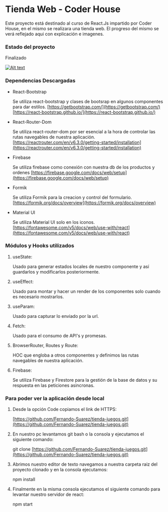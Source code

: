 # Tienda Web - Coder House

Este proyecto está destinado al curso de React.Js impartido por Coder House, en el mismo se realizara una tienda web. El progreso del mismo se verá reflejado aqui con explicación e imagenes.  

### Estado del proyecto

Finalizado


[![Alt text](https://img.youtube.com/vi/djHGX194VCE/0.jpg)](https://www.youtube.com/watch?v=djHGX194VCE)

### Dependencias Descargadas


-   React-Bootstrap

    Se utiliza react-bootstrap y  clases de bootsrap en algunos componentes para dar estilos.
    [https://getbootstrap.com/](https://getbootstrap.com/)
    [https://react-bootstrap.github.io/](https://react-bootstrap.github.io/)

-    React-Router-Dom

     Se utiliza react-router-dom por ser esencial a la hora de controlar las rutas navegables de nuestra aplicación.
     [https://reactrouter.com/en/v6.3.0/getting-started/installation](https://reactrouter.com/en/v6.3.0/getting-started/installation)

-    Firebase

     Se utiliza firebase como conexión con nuestra db de los productos y ordenes
    [https://firebase.google.com/docs/web/setup](https://firebase.google.com/docs/web/setup)

-    Formik

     Se utiliza Formik para la creacion y control del formulario.  
    [https://formik.org/docs/overview](https://formik.org/docs/overview)


-    Material UI

     Se utiliza Material UI solo en los iconos.
    [https://fontawesome.com/v5/docs/web/use-with/react](https://fontawesome.com/v5/docs/web/use-with/react)

### Módulos y Hooks utilizados

1.    useState:

      Usado para generar estados locales de nuestro componente y así guardarlos y modificarlos posteriormente.

2.    useEffect:

      Usado para montar y hacer un render de los componentes solo cuando es necesario mostrarlos.

3.    useParam:

      Usado para capturar lo enviado por la url.

4.    Fetch:

      Usado para el consumo de API's y promesas.

5.    BrowserRouter, Routes y Route:

      HOC que engloba a otros componentes y definimos las rutas navegables de nuestra aplicación.

6.    Firebase:

      Se utiliza Firebase y Firestore para la gestión de la base de datos y su respuesta en las peticiones asincronas.

### Para poder ver la aplicación desde local

1.    Desde la opción Code copiamos el link de HTTPS:

      [https://github.com/Fernando-Suarez/tienda-juegos.git](https://github.com/Fernando-Suarez/tienda-juegos.git)

2.    En nuestro pc levantamos git bash o la consola y ejecutamos el siguiente comando:

      git clone [https://github.com/Fernando-Suarez/tienda-juegos.git](https://github.com/Fernando-Suarez/tienda-juegos.git)

 3.   Abrimos nuestro editor de texto navegamos a nuestra carpeta raiz del proyecto clonado y en la consola ejecutamos:

      npm install

 4.   Finalmente en la misma consola ejecutamos el siguiente comando para levantar nuestro servidor de react:

      npm start

